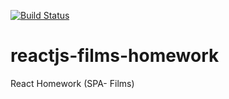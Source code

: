 [![Build Status](https://img.shields.io/travis/eneko7/reactjs-films-homework.svg)](https://travis-ci.org/eneko7/reactjs-films-homework)
# reactjs-films-homework
React Homework (SPA- Films)

